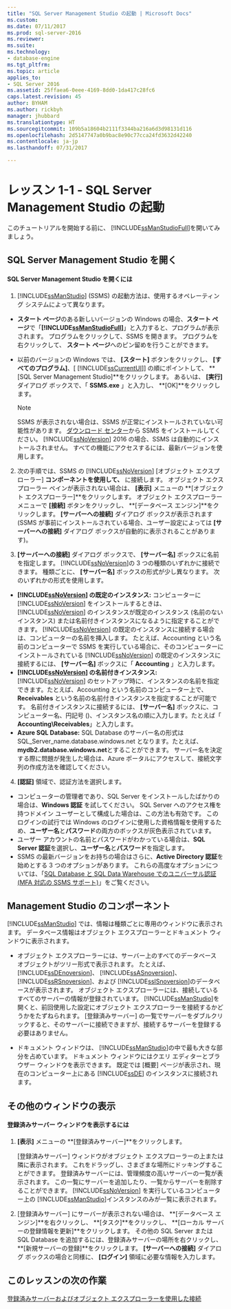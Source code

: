 ```yaml
---
title: "SQL Server Management Studio の起動 | Microsoft Docs"
ms.custom: 
ms.date: 07/11/2017
ms.prod: sql-server-2016
ms.reviewer: 
ms.suite: 
ms.technology:
- database-engine
ms.tgt_pltfrm: 
ms.topic: article
applies_to:
- SQL Server 2016
ms.assetid: 25ffaea6-0eee-4169-8dd0-1da417c28fc6
caps.latest.revision: 45
author: BYHAM
ms.author: rickbyh
manager: jhubbard
ms.translationtype: HT
ms.sourcegitcommit: 109b5a18604b2111f3344ba216a6d3d98131d116
ms.openlocfilehash: 2d5147747a0b9bac8e90c77cca24fd3632d42240
ms.contentlocale: ja-jp
ms.lasthandoff: 07/31/2017

---
```

# <a name="lesson-1-1---start-sql-server-management-studio"></a>レッスン 1-1 - SQL Server Management Studio の起動
このチュートリアルを開始する前に、 [!INCLUDE[ssManStudioFull](../../includes/ssmanstudiofull-md.md)]を開いてみましょう。  
  
## <a name="opening-sql-server-management-studio"></a>SQL Server Management Studio を開く  
  
#### <a name="to-open-sql-server-management-studio"></a>SQL Server Management Studio を開くには  
  
1.  [!INCLUDE[ssManStudio](../../includes/ssmanstudio-md.md)] (SSMS) の起動方法は、使用するオペレーティング システムによって異なります。  
  * **スタート ページ**のある新しいバージョンの Windows の場合、**スタート ページ**で「**[!INCLUDE[ssManStudioFull](../../includes/ssmanstudiofull-md.md)]**」と入力すると、プログラムが表示されます。 プログラムをクリックして、SSMS を開きます。 プログラムを右クリックして、 **スタート ページ**へのピン留めを行うことができます。   
  * 以前のバージョンの Windows では、 **[スタート]** ボタンをクリックし、 **[すべてのプログラム]**、[ [!INCLUDE[ssCurrentUI](../../includes/sscurrentui-md.md)]] の順にポイントして、 **[SQL Server Management Studio]**をクリックします。 あるいは、 **[実行]** ダイアログ ボックスで、「 **SSMS.exe** 」と入力し、 **[OK]**をクリックします。  
  
    > [!NOTE]  
    >  SSMS が表示されない場合は、SSMS が正常にインストールされていない可能性があります。 [ダウンロード センター](https://msdn.microsoft.com/library/mt238290.aspx)から SSMS をインストールしてください。 [!INCLUDE[ssNoVersion](../../includes/ssnoversion-md.md)] 2016 の場合、SSMS は自動的にインストールされません。 すべての機能にアクセスするには、最新バージョンを使用します。  
  
2.  次の手順では、SSMS の [!INCLUDE[ssNoVersion](../../includes/ssnoversion-md.md)] [オブジェクト エクスプローラー] **コンポーネントを使用して、** に接続します。 オブジェクト エクスプローラー ペインが表示されない場合は、 **[表示]** メニューの **[オブジェクト エクスプローラー]**をクリックします。 オブジェクト エクスプローラー メニューで **[接続]** ボタンをクリックし、 **[データベース エンジン]**をクリックします。 **[サーバーへの接続]** ダイアログ ボックスが表示されます (SSMS が事前にインストールされている場合、ユーザー設定によっては **[サーバーへの接続]** ダイアログ ボックスが自動的に表示されることがあります)。  
  
3.  **[サーバーへの接続]** ダイアログ ボックスで、 **[サーバー名]** ボックスに名前を指定します。 [!INCLUDE[ssNoVersion](../../includes/ssnoversion-md.md)]の 3 つの種類のいずれかに接続できます。 種類ごとに、 **[サーバー名]** ボックスの形式が少し異なります。 次のいずれかの形式を使用します。  
  -  **[!INCLUDE[ssNoVersion](../../includes/ssnoversion-md.md)] の既定のインスタンス:** コンピューターに [!INCLUDE[ssNoVersion](../../includes/ssnoversion-md.md)] をインストールするときは、[!INCLUDE[ssNoVersion](../../includes/ssnoversion-md.md)] のインスタンスが既定のインスタンス (名前のないインスタンス) または名前付きインスタンスになるように指定することができます。 [!INCLUDE[ssNoVersion](../../includes/ssnoversion-md.md)] の既定のインスタンスに接続する場合は、コンピューターの名前を挿入します。 たとえば、Accounting という名前のコンピューターで SSMS を実行している場合に、そのコンピューターにインストールされている [!INCLUDE[ssNoVersion](../../includes/ssnoversion-md.md)]  の既定のインスタンスに接続するには、 **[サーバー名]** ボックスに「 **Accounting** 」と入力します。  
  -  **[!INCLUDE[ssNoVersion](../../includes/ssnoversion-md.md)] の名前付きインスタンス:** [!INCLUDE[ssNoVersion](../../includes/ssnoversion-md.md)] のセットアップ時に、インスタンスの名前を指定できます。たとえば、Accounting という名前のコンピューター上で、**Receivables** という名前の名前付きインスタンスを指定することが可能です。 名前付きインスタンスに接続するには、 **[サーバー名]** ボックスに、コンピューター名、円記号 (\)、インスタンス名の順に入力します。たとえば「 **Accounting\Receivables**」と入力します。  
  -  **Azure SQL Database:** SQL Database のサーバー名の形式は SQL_Server_name.database.windows.net となります。たとえば、 **mydb2.database.windows.net**とすることができます。 サーバー名を決定する際に問題が発生した場合は、Azure ポータルにアクセスして、接続文字列の作成方法を確認してください。  
  
4. **[認証]** 領域で、認証方法を選択します。  
  - コンピューターの管理者であり、SQL Server をインストールしたばかりの場合は、**Windows 認証** を試してください。  SQL Server へのアクセス権を持つドメイン ユーザーとして構成した場合は、この方法も有効です。 このログインの試行では Windows のログインに使用した資格情報を使用するため、**ユーザー名**と**パスワード**の両方のボックスが灰色表示されています。 
  -  ユーザー アカウントの名前とパスワードがわかっている場合は、**SQL Server 認証**を選択し、**ユーザー名**と**パスワード**を指定します。
  - SSMS の最新バージョンをお持ちの場合はさらに、**Active Directory 認証**を始めとする 3 つのオプションがあります。 これらの高度なオプションについては、「[SQL Database と SQL Data Warehouse でのユニバーサル認証 (MFA 対応の SSMS サポート)](https://docs.microsoft.com/en-us/azure/sql-database/sql-database-ssms-mfa-authentication)」をご覧ください。  
  
## <a name="management-studio-components"></a>Management Studio のコンポーネント  
[!INCLUDE[ssManStudio](../../includes/ssmanstudio-md.md)] では、情報は種類ごとに専用のウィンドウに表示されます。 データベース情報はオブジェクト エクスプローラーとドキュメント ウィンドウに表示されます。  
  
-   オブジェクト エクスプローラーには、サーバー上のすべてのデータベース オブジェクトがツリー形式で表示されます。 たとえば、 [!INCLUDE[ssDEnoversion](../../includes/ssdenoversion-md.md)]、 [!INCLUDE[ssASnoversion](../../includes/ssasnoversion-md.md)]、 [!INCLUDE[ssRSnoversion](../../includes/ssrsnoversion-md.md)]、および [!INCLUDE[ssISnoversion](../../includes/ssisnoversion-md.md)]のデータベースが表示されます。 オブジェクト エクスプローラーには、接続しているすべてのサーバーの情報が登録されています。 [!INCLUDE[ssManStudio](../../includes/ssmanstudio-md.md)]を開くと、前回使用した設定にオブジェクト エクスプローラーを接続するかどうかをたずねられます。 [登録済みサーバー] の一覧でサーバーをダブルクリックすると、そのサーバーに接続できますが、接続するサーバーを登録する必要はありません。  
  
-   ドキュメント ウィンドウは、 [!INCLUDE[ssManStudio](../../includes/ssmanstudio-md.md)]の中で最も大きな部分を占めています。 ドキュメント ウィンドウにはクエリ エディターとブラウザー ウィンドウを表示できます。 既定では [概要] ページが表示され、現在のコンピューター上にある [!INCLUDE[ssDE](../../includes/ssde-md.md)] のインスタンスに接続されます。  
  
## <a name="showing-additional-windows"></a>その他のウィンドウの表示  
  
#### <a name="to-show-the-registered-servers-window"></a>登録済みサーバー ウィンドウを表示するには  
  
1.  **[表示]** メニューの **[登録済みサーバー]**をクリックします。  
  
    [登録済みサーバー] ウィンドウがオブジェクト エクスプローラーの上または隣に表示されます。 これをドラッグし、さまざまな場所にドッキングすることができます。 登録済みサーバーには、管理頻度の高いサーバーの一覧が表示されます。 この一覧にサーバーを追加したり、一覧からサーバーを削除することができます。 [!INCLUDE[ssNoVersion](../../includes/ssnoversion-md.md)] を実行しているコンピューター上の [!INCLUDE[ssManStudio](../../includes/ssmanstudio-md.md)]インスタンスのみが一覧に表示されます。  
  
2.  [登録済みサーバー] にサーバーが表示されない場合は、 **[データベース エンジン]**を右クリックし、 **[タスク]**をクリックし、 **[ローカル サーバーの登録情報を更新]**をクリックします。 その他の SQL Server または SQL Database を追加するには、登録済みサーバーの場所を右クリックし、 **[新規サーバーの登録]**をクリックします。 **[サーバーへの接続]** ダイアログ ボックスの場合と同様に、 **[ログイン]** 領域に必要な情報を入力します。  
  
## <a name="next-task-in-lesson"></a>このレッスンの次の作業  
[登録済みサーバーおよびオブジェクト エクスプローラーを使用した接続](../../tools/sql-server-management-studio/lesson-1-2-connect-with-registered-servers-and-object-explorer.md)  

  
